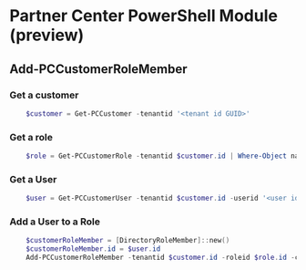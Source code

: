 # Partner Center PowerShell Module (preview) #

## Add-PCCustomerRoleMember ##

### Get a customer ###

```powershell
    $customer = Get-PCCustomer -tenantid '<tenant id GUID>'
```

### Get a role ###

```powershell
    $role = Get-PCCustomerRole -tenantid $customer.id | Where-Object name -Contains '<role name>'
```

### Get a User ###

```powershell
    $user = Get-PCCustomerUser -tenantid $customer.id -userid '<user id guid>'
```

### Add a User to a Role ###

```powershell
    $customerRoleMember = [DirectoryRoleMember]::new()
    $customerRoleMember.id = $user.id
    Add-PCCustomerRoleMember -tenantid $customer.id -roleid $role.id -customerrolemember $customerRoleMember
```
